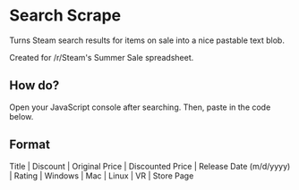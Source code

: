 # Search Scrape
Turns Steam search results for items on sale into a nice pastable text blob.

Created for /r/Steam's Summer Sale spreadsheet.

## How do?
Open your JavaScript console after searching. Then, paste in the code below.

## Format
Title | Discount | Original Price | Discounted Price | Release Date (m/d/yyyy) | Rating | Windows | Mac | Linux | VR | Store Page
